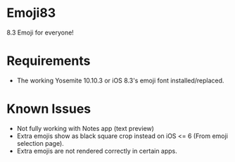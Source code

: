 Emoji83
=============

8.3 Emoji for everyone!

Requirements
==========

* The working Yosemite 10.10.3 or iOS 8.3's emoji font installed/replaced.

Known Issues
==========

* Not fully working with Notes app (text preview)
* Extra emojis show as black square crop instead on iOS <= 6 (From emoji selection page).
* Extra emojis are not rendered correctly in certain apps.
